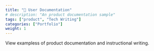 ```yaml
---
title: "👤 User Documentation"
# description: "An product documentation sample"
tags: ["product", "Tech Writing"]
categories: ["Portfolio"]
weight: 1
---
```


View exampless of product documentation and instructional writing.